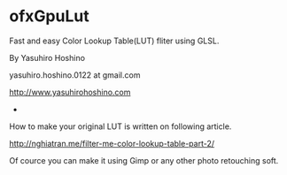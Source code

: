 # ofxGpuLut

Fast and easy Color Lookup Table(LUT) fliter using GLSL. 

By Yasuhiro Hoshino

yasuhiro.hoshino.0122 at gmail.com

http://www.yasuhirohoshino.com

-

How to make your original LUT is written on following article.

<a href = "http://nghiatran.me/filter-me-color-lookup-table-part-2/">
http://nghiatran.me/filter-me-color-lookup-table-part-2/
</a>

Of cource you can make it using Gimp or any other photo retouching soft.
